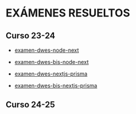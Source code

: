 # EXÁMENES RESUELTOS

## Curso 23-24

- [examen-dwes-node-next](https://github.com/jamj2000/examen-dwes-node-next)
- [examen-dwes-bis-node-next](https://github.com/jamj2000/examen-dwes-bis-node-next)
  
- [examen-dwes-nextjs-prisma](https://github.com/jamj2000/examen-dwes-nextjs-prisma)
- [examen-dwes-bis-nextjs-prisma](https://github.com/jamj2000/examen-dwes-bis-nextjs-prisma)

## Curso 24-25

 